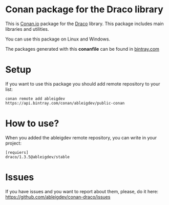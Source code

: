 # Conan package for the Draco library
This is [Conan.io](https://conan.io) package for the [Draco](https://google.github.io/draco/) library. This package includes main libraries and utilities.

You can use this package on Linux and Windows.

The packages generated with this **conanfile** can be found in [bintray.com](https://bintray.com/ableigdev/public-conan/draco%3Aableigdev)

# Setup
If you want to use this package you should add remote repository to your list:

    conan remote add ableigdev https://api.bintray.com/conan/ableigdev/public-conan

# How to use?
When you added the ableigdev remote repository, you can write in your project:

    [requiers]
    draco/1.3.5@ableigdev/stable

# Issues
If you have issues and you want to report about them, please, do it here: https://github.com/ableigdev/conan-draco/issues